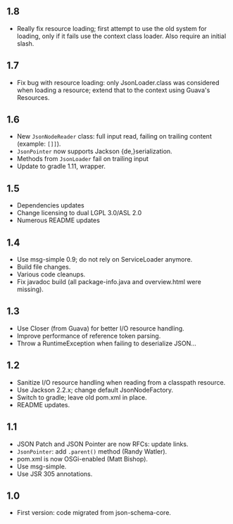 ## 1.8

* Really fix resource loading; first attempt to use the old system for loading,
  only if it fails use the context class loader. Also require an initial slash.

## 1.7

* Fix bug with resource loading: only JsonLoader.class was considered when
  loading a resource; extend that to the context using Guava's Resources.

## 1.6

* New `JsonNodeReader` class: full input read, failing on trailing content
  (example: `[]]`).
* `JsonPointer` now supports Jackson {de,}serialization.
* Methods from `JsonLoader` fail on trailing input
* Update to gradle 1.11, wrapper.

## 1.5

* Dependencies updates
* Change licensing to dual LGPL 3.0/ASL 2.0
* Numerous README updates

## 1.4

* Use msg-simple 0.9; do not rely on ServiceLoader anymore.
* Build file changes.
* Various code cleanups.
* Fix javadoc build (all package-info.java and overview.html were missing).

## 1.3

* Use Closer (from Guava) for better I/O resource handling.
* Improve performance of reference token parsing.
* Throw a RuntimeException when failing to deserialize JSON...

## 1.2

* Sanitize I/O resource handling when reading from a classpath resource.
* Use Jackson 2.2.x; change default JsonNodeFactory.
* Switch to gradle; leave old pom.xml in place.
* README updates.

## 1.1

* JSON Patch and JSON Pointer are now RFCs: update links.
* `JsonPointer`: add `.parent()` method (Randy Watler).
* pom.xml is now OSGi-enabled (Matt Bishop).
* Use msg-simple.
* Use JSR 305 annotations.

## 1.0

* First version: code migrated from json-schema-core.

